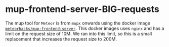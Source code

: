 # mup-frontend-server-BIG-requests

The mup tool for `Meteor` is from `mupx` onwards using the docker image [`meteorhacks/mup-frontend-server`](https://hub.docker.com/r/meteorhacks/mup-frontend-server/). This docker images uses `nginx` and has a limit on the
request size of 10M. We ran into this limit, so this is a small replacement
that increases the request size to 200M.
